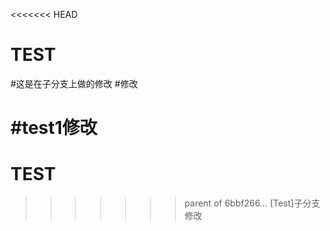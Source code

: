 <<<<<<< HEAD
# TEST
#这是在子分支上做的修改
#修改

#test1修改
=======
# TEST
>>>>>>> parent of 6bbf266... [Test]子分支修改
